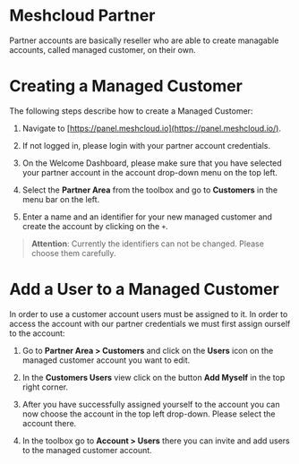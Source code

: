 # Meshcloud Partner

Partner accounts are basically reseller who are able to create managable accounts, called managed customer, on their own.

# Creating a Managed Customer

The following steps describe how to create a Managed Customer:

1. Navigate to [https://panel.meshcloud.io](https://panel.meshcloud.io/).

2. If not logged in, please login with your partner account credentials.

3. On the Welcome Dashboard, please make sure that you have selected your partner account in the account drop-down menu on the top left.

4. Select the **Partner Area** from the toolbox and go to **Customers** in the menu bar on the left.

5. Enter a name and an identifier for your new managed customer and create the account by clicking on the `+`.
> **Attention**: Currently the identifiers can not be changed. Please choose them carefully.

# Add a User to a Managed Customer

In order to use a customer account users must be assigned to it. In order to access the account with our partner credentials we must first assign ourself to the account:

1. Go to **Partner Area &gt; Customers** and click on the **Users** icon on the managed customer account you want to edit.

2. In the **Customers Users** view click on the button **Add Myself** in the top right corner.

3. After you have successfully assigned yourself to the account you can now choose the account in the top left drop-down. Please select the account there.

4. In the toolbox go to **Account &gt; Users** there you can invite and add users to the managed customer account.
